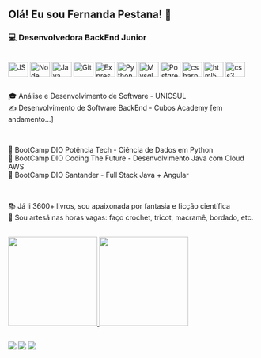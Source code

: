 ## Olá! Eu sou Fernanda Pestana! 👋
### 💻 Desenvolvedora BackEnd Junior
<div style="display: inline_block"><br>
  <img align="center" alt="JS" height="30" width="40"  src="https://cdn.jsdelivr.net/gh/devicons/devicon/icons/javascript/javascript-plain.svg" />
  <img align="center" alt="Node" height="30" width="40" src="https://cdn.jsdelivr.net/gh/devicons/devicon/icons/nodejs/nodejs-original.svg" />
  <img align="center" alt="Java" height="30" width="40" src="https://cdn.jsdelivr.net/gh/devicons/devicon/icons/java/java-original.svg" />
  <img align="center" alt="Git" height="30" width="40" src="https://cdn.jsdelivr.net/gh/devicons/devicon/icons/git/git-original.svg" />
   <img align="center" alt="Express" height="30" width="40" src="https://cdn.jsdelivr.net/gh/devicons/devicon/icons/express/express-original.svg" />
    <img align="center" alt="Python" height="30" width="40" src="https://cdn.jsdelivr.net/gh/devicons/devicon/icons/python/python-original.svg" />
   <img align="center" alt="Mysql" height="30" width="40" src="https://cdn.jsdelivr.net/gh/devicons/devicon/icons/mysql/mysql-original.svg" />
   <img align="center" alt="PostgreeSql" height="30" width="40" src="https://cdn.jsdelivr.net/gh/devicons/devicon/icons/postgresql/postgresql-original.svg" />
   <img align="center" alt="csharp" height="30" width="40" src="https://cdn.jsdelivr.net/gh/devicons/devicon/icons/csharp/csharp-plain.svg" />
   <img align="center" alt="html5" height="30" width="40"src="https://cdn.jsdelivr.net/gh/devicons/devicon/icons/html5/html5-original.svg" />
  <img align="center" alt="css3" height="30" width="40"src="https://cdn.jsdelivr.net/gh/devicons/devicon/icons/css3/css3-original.svg" />
</div>

##
<p>🎓 Análise e Desenvolvimento de Software - UNICSUL<br>
✍️ Desenvolvimento de Software BackEnd - Cubos Academy [em andamento...]</p>
<br>
<p>👢 BootCamp DIO Potência Tech - Ciência de Dados em Python<br>
👢 BootCamp DIO Coding The Future - Desenvolvimento Java com Cloud AWS<br>
👢 BootCamp DIO Santander - Full Stack Java + Angular</p>
<br>
<p>📚 Já li 3600+ livros, sou apaixonada por fantasia e ficção científica<br>
🧶 Sou artesã nas horas vagas: faço crochet, tricot, macramê, bordado, etc.</p>
<br>
<div>
  <a href="https://github.com/pestanafj">
  <img height="180em" src="https://github-readme-stats.vercel.app/api?username=pestanafj&show_icons=true&theme=radical&include_all_commits=true&count_private=true"/>
  <img height="180em"  src="https://github-readme-stats.vercel.app/api/top-langs/?username=pestanafj&layout=compact&langs_count=16&theme=radical"/>
</div>



##


<div> 
  <a href="https://instagram.com/pestanafj" target="_blank"><img src="https://img.shields.io/badge/-Instagram-%23E4405F?style=for-the-badge&logo=instagram&logoColor=white" target="_blank"></a>
 <!--<a href="https://discord.gg/wagxzStdcR" target="_blank"><img src="https://img.shields.io/badge/Discord-7289DA?style=for-the-badge&logo=discord&logoColor=white" target="_blank"></a> -->
  <a href = "mailto:pestanafj@gmail.com"><img src="https://img.shields.io/badge/-Gmail-%23333?style=for-the-badge&logo=gmail&logoColor=white" target="_blank"></a>
  <a href="https://www.linkedin.com/in/pestanafj" target="_blank"><img src="https://img.shields.io/badge/-LinkedIn-%230077B5?style=for-the-badge&logo=linkedin&logoColor=white" target="_blank"></a> 
  
</div>

<!--
**pestanafj/pestanafj** is a ✨ _special_ ✨ repository because its `README.md` (this file) appears on your GitHub profile.

Here are some ideas to get you started:

- 🔭 I’m currently working on ...
- 🌱 I’m currently learning ...
- 👯 I’m looking to collaborate on ...
- 🤔 I’m looking for help with ...
- 💬 Ask me about ...
- 📫 How to reach me: ...
- 😄 Pronouns: ...
- ⚡ Fun fact: ...
-->

